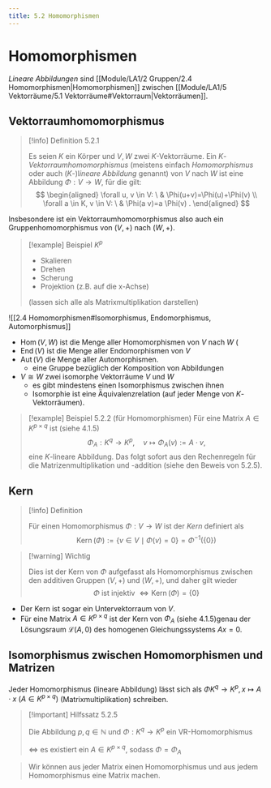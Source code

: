 ```yaml
---
title: 5.2 Homomorphismen
---
```


# Homomorphismen

*Lineare Abbildungen* sind [[Module/LA1/2 Gruppen/2.4 Homomorphismen|Homomorphismen]] zwischen [[Module/LA1/5 Vektorräume/5.1 Vektorräume#Vektorraum|Vektorräumen]].

## Vektorraumhomomorphismus

> [!info] Definition 5.2.1
> 
> Es seien $K$ ein Körper und $V, W$ zwei $K$-Vektorräume. Ein $K$-*Vektorraumhomomorphismus* 
> (meistens einfach *Homomorphismus* oder auch $(K$-)l*ineare Abbildung* genannt) von $V$ nach $W$ ist eine Abbildung $\Phi: V \longrightarrow W$, für die gilt:
> $$
> \begin{aligned}
> \forall u, v \in V: \ & \Phi(u+v)=\Phi(u)+\Phi(v) \\
> \forall a \in K, v \in V: \ & \Phi(a v)=a \Phi(v) .
> \end{aligned}
> $$

Insbesondere ist ein Vektorraumhomomorphismus also auch ein Gruppenhomomorphismus von $(V,+)$ nach $(W,+)$.

> [!example] Beispiel  $K^p$
> 
> - Skalieren
> - Drehen
> - Scherung
> - Projektion (z.B. auf die x-Achse)
>   
> (lassen sich alle als Matrixmultiplikation darstellen)

![[2.4 Homomorphismen#Isomorphismus, Endomorphismus, Automorphismus]]

- $\operatorname{Hom}(V, W)$ ist die Menge aller Homomorphismen von $V$ nach $W$ (
- $\operatorname{End}(V)$ ist die Menge aller Endomorphismen von $V$
- $\operatorname{Aut}(V)$ die Menge aller Automorphismen. 
    - eine Gruppe bezüglich der Komposition von Abbildungen
- $V \cong W$ zwei isomorphe Vektorräume $V$ und $W$
    - es gibt mindestens einen Isomorphismus zwischen ihnen
    - Isomorphie ist eine Äquivalenzrelation (auf jeder Menge von $K$-Vektorräumen).

> [!example] Beispiel 
>  5.2.2 (für Homomorphismen)
> Für eine Matrix $A \in K^{p \times q}$ ist (siehe 4.1.5)
> $$
> \Phi_A: K^q \longrightarrow K^p, \quad v \mapsto \Phi_A(v):=A \cdot v,
> $$
> eine $K$-lineare Abbildung. Das folgt sofort aus den Rechenregeln für die Matrizenmultiplikation und -addition (siehe den Beweis von 5.2.5).

## Kern

> [!info] Definition 
> 
> Für einen Homomorphismus $\Phi: V \longrightarrow W$ ist der *Kern* definiert als
> $$
> \operatorname{Kern}(\Phi):=\{v \in V \mid \Phi(v)=0\}=\Phi^{-1}(\{0\})
> $$

> [!warning] Wichtig
> 
> Dies ist der Kern von $\Phi$ aufgefasst als Homomorphismus zwischen den additiven Gruppen $(V,+)$ und $(W,+)$, und daher gilt wieder
> $$
> \Phi \text { ist injektiv } \iff \operatorname{Kern}(\Phi)=\{0\}
> $$

- Der Kern ist sogar ein Untervektorraum von $V$.
- Für eine Matrix $A \in K^{p \times q}$ ist der Kern von $\Phi_A$ (siehe 4.1.5)genau der Lösungsraum $\mathcal{L}(A, 0)$ des homogenen Gleichungssystems $A x=0$.

## Isomorphismus zwischen Homomorphismen und Matrizen

Jeder Homomorphismus (lineare Abbildung) lässt sich als $\Phi K^q \to K^p, x \mapsto A \cdot x \ (A \in K^{p\times q})$ (Matrixmultiplikation) schreiben.

> [!important] Hilfssatz 5.2.5
> 
> Die Abbildung $p,q \in \mathbb{N}$ und $\Phi:K^q \to K^p$ ein VR-Homomorphismus
> 
> $\iff$ es existiert ein $A\in K^{p\times q}$, sodass $\Phi =\Phi_{A}$

> Wir können aus jeder Matrix einen Homomorphismus und aus jedem Homomorphismus eine Matrix machen.

